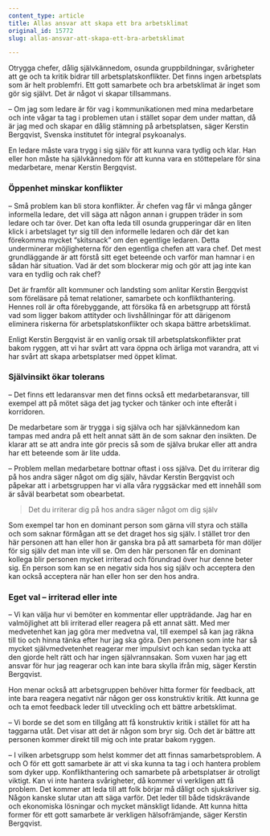 ```yaml
---
content_type: article
title: Allas ansvar att skapa ett bra arbetsklimat
original_id: 15772
slug: allas-ansvar-att-skapa-ett-bra-arbetsklimat

---
```


Otrygga chefer, dålig självkännedom, osunda gruppbildningar, svårigheter att ge och ta kritik bidrar till arbetsplatskonflikter. Det finns ingen arbetsplats som är helt problemfri. Ett gott samarbete och bra arbetsklimat är inget som gör sig självt. Det är något vi skapar tillsammans.

– Om jag som ledare är för vag i kommunikationen med mina medarbetare och inte vågar ta tag i problemen utan i stället sopar dem under mattan, då är jag med och skapar en dålig stämning på arbetsplatsen, säger Kerstin Bergqvist, Svenska institutet för integral psykoanalys.

En ledare måste vara trygg i sig själv för att kunna vara tydlig och klar. Han eller hon måste ha självkännedom för att kunna vara en stöttepelare för sina medarbetare, menar Kerstin Bergqvist.

### Öppenhet minskar konflikter

– Små problem kan bli stora konflikter. Är chefen vag får vi många gånger informella ledare, det vill säga att någon annan i gruppen träder in som ledare och tar över. Det kan ofta leda till osunda grupperingar där en liten klick i arbetslaget tyr sig till den informelle ledaren och där det kan förekomma mycket “skitsnack” om den egentlige ledaren. Detta underminerar möjligheterna för den egentliga chefen att vara chef. Det mest grundläggande är att förstå sitt eget beteende och varför man hamnar i en sådan här situation. Vad är det som blockerar mig och gör att jag inte kan vara en tydlig och rak chef?

Det är framför allt kommuner och landsting som anlitar Kerstin Bergqvist som föreläsare på temat relationer, samarbete och konflikthantering. Hennes roll är ofta förebyggande, att försöka få en arbetsgrupp att förstå vad som ligger bakom attityder och livshållningar för att därigenom eliminera riskerna för arbetsplatskonflikter och skapa bättre arbetsklimat.

Enligt Kerstin Bergqvist är en vanlig orsak till arbetsplatskonflikter prat bakom ryggen, att vi har svårt att vara öppna och ärliga mot varandra, att vi har svårt att skapa arbetsplatser med öppet klimat.

### Självinsikt ökar tolerans

– Det finns ett ledaransvar men det finns också ett medarbetaransvar, till exempel att på mötet säga det jag tycker och tänker och inte efteråt i korridoren.

De medarbetare som är trygga i sig själva och har självkännedom kan tampas med andra på ett helt annat sätt än de som saknar den insikten. De klarar att se att andra inte gör precis så som de själva brukar eller att andra har ett beteende som är lite udda.

– Problem mellan medarbetare bottnar oftast i oss själva. Det du irriterar dig på hos andra säger något om dig själv, hävdar Kerstin Bergqvist och påpekar att i arbetsgruppen har vi alla våra ryggsäckar med ett innehåll som är såväl bearbetat som obearbetat.

> Det du irriterar dig på hos andra säger något om dig själv

Som exempel tar hon en dominant person som gärna vill styra och ställa och som saknar förmågan att se det draget hos sig själv. I stället tror den här personen att han eller hon är ganska bra på att samarbeta för man döljer för sig själv det man inte vill se. Om den här personen får en dominant kollega blir personen mycket irriterad och förundrad över hur denne beter sig. En person som kan se en negativ sida hos sig själv och acceptera den kan också acceptera när han eller hon ser den hos andra.

### Eget val – irriterad eller inte

– Vi kan välja hur vi bemöter en kommentar eller uppträdande. Jag har en valmöjlighet att bli irriterad eller reagera på ett annat sätt. Med mer medvetenhet kan jag göra mer medvetna val, till exempel så kan jag räkna till tio och hinna tänka efter hur jag ska göra. Den personen som inte har så mycket självmedvetenhet reagerar mer impulsivt och kan sedan tycka att den gjorde helt rätt och har ingen självrannsakan. Som vuxen har jag ett ansvar för hur jag reagerar och kan inte bara skylla ifrån mig, säger Kerstin Bergqvist.

Hon menar också att arbetsgruppen behöver hitta former för feedback, att inte bara reagera negativt när någon ger oss konstruktiv kritik. Att kunna ge och ta emot feedback leder till utveckling och ett bättre arbetsklimat.

– Vi borde se det som en tillgång att få konstruktiv kritik i stället för att ha taggarna utåt. Det visar att det är någon som bryr sig. Och det är bättre att personen kommer direkt till mig och inte pratar bakom ryggen.

– I vilken arbetsgrupp som helst kommer det att finnas samarbetsproblem. A och O för ett gott samarbete är att vi ska kunna ta tag i och hantera problem som dyker upp. Konflikthantering och samarbete på arbetsplatser är otroligt viktigt. Kan vi inte hantera svårigheter, då kommer vi verkligen att få problem. Det kommer att leda till att folk börjar må dåligt och sjukskriver sig. Någon kanske slutar utan att säga varför. Det leder till både tidskrävande och ekonomiska lösningar och mycket mänskligt lidande. Att kunna hitta former för ett gott samarbete är verkligen hälsofrämjande, säger Kerstin Bergqvist.

